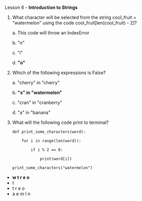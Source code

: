 Lesson 6 - **Introduction to Strings**

1.  What character will be selected from the string cool_fruit = "watermelon" using the code cool_fruit[len(cool_fruit) - 2]?

	a.	This code will throw an IndexError

	b.	"n"

	c.	"l"

	d.	**"o"**
 
2.	Which of the following expressions is False?

	a.	"cherry" in "cherry"
	
	b.	**"s" in "watermelon"**

	c.	"cran" in "cranberry"

	d.	"a" in "banana"

3.	What will the following code print to terminal?

		def print_some_characters(word):

			for i in range(len(word)):

				if i % 2 == 0:

					print(word[i])

		print_some_characters("watermelon")

-	**w
t
r
e
o**
-	t
-	t
r
e
o
-	a
e
m
l
n


